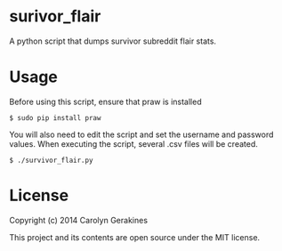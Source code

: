 # surivor_flair

A python script that dumps survivor subreddit flair stats.

# Usage

Before using this script, ensure that praw is installed

    $ sudo pip install praw

You will also need to edit the script and set the username and password values. When executing the script, several .csv files will be created.

    $ ./survivor_flair.py

# License

Copyright (c) 2014 Carolyn Gerakines

This project and its contents are open source under the MIT license.
